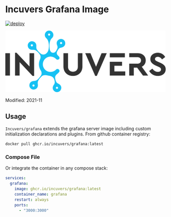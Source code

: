 # Incuvers Grafana Image
[![deploy](https://github.com/Incuvers/grafana/actions/workflows/deploy.yaml/badge.svg)](https://github.com/Incuvers/grafana/actions/workflows/deploy.yaml)

![img](docs/img/Incuvers-black.png)

Modified: 2021-11

## Usage

`Incuvers/grafana` extends the grafana server image including custom initialization declarations and plugins. From github container registry:
```bash
docker pull ghcr.io/incuvers/grafana:latest
```

### Compose File
Or integrate the container in any compose stack:
```yaml
services:
  grafana:
    image: ghcr.io/incuvers/grafana:latest
    container_name: grafana
    restart: always
    ports:
      - "3000:3000"
```
